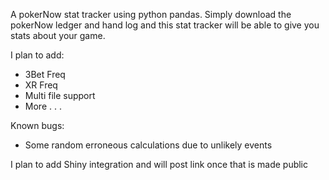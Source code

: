 A pokerNow stat tracker using python pandas. Simply download the pokerNow ledger and hand log and this stat tracker will be able to give you stats about your game.

I plan to add:
+ 3Bet Freq
+ XR Freq
+ Multi file support
+ More . . . 

Known bugs:
+ Some random erroneous calculations due to unlikely events

I plan to add Shiny integration and will post link once that is made public
